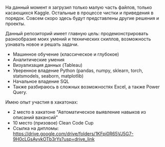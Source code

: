 На данный момент я загрузил только малую часть файлов, только касающихся Kaggle. Остальные в процессе чистки и приведения в порядок. Совсем скоро здесь будут представлены другие решения и проекты.

Данный репозиторий имеет главную цель: продемонстрировать разнообразие моих умений и технических скиллов, возможность узнавать новое и решать задачи.

- Машинное обучение (классическое и глубокое)
- Аналитические умения
- Визуализация данных (Tableau)
- Уверенное владение Python (pandas, numpy, sklearn, torch, statsmodels, seaborn, matplotlib)
- Начальное владение SQL
- Также разбираюсь в сложных возможностях Excel, а также Power Query.

Имею опыт участия в хакатонах:
- 2 место в хакатоне "Автоматическое выявление навыков из описаний вакансий"
- 10 место (призовое) Clean Code Cup
- Ссылка на дипломы: https://drive.google.com/drive/folders/1KFpi0R65VJ5G7-9H0cLGsAyvkOTb3rYs?usp=drive_link
